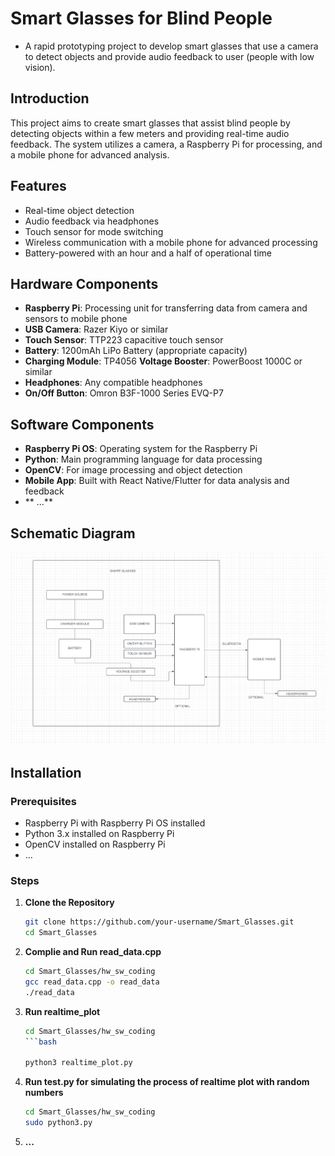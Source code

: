 # Smart Glasses for Blind People

- A rapid prototyping project to develop smart glasses that use a camera to detect objects and provide audio feedback to user (people with low vision).



## Introduction

This project aims to create smart glasses that assist blind people by detecting objects within a few meters and providing real-time audio feedback. The system utilizes a camera, a Raspberry Pi for processing, and a mobile phone for advanced analysis.

## Features

- Real-time object detection
- Audio feedback via headphones
- Touch sensor for mode switching
- Wireless communication with a mobile phone for advanced processing
- Battery-powered with an hour and a half of operational time

## Hardware Components

- **Raspberry Pi**: Processing unit for transferring data from camera and sensors to mobile phone
- **USB Camera**: Razer Kiyo or similar
- **Touch Sensor**: TTP223 capacitive touch sensor
- **Battery**: 1200mAh LiPo Battery (appropriate capacity)
- **Charging Module**: TP4056
  **Voltage Booster**: PowerBoost 1000C or similar
- **Headphones**: Any compatible headphones
- **On/Off Button**: Omron B3F-1000 Series EVQ-P7 

## Software Components

- **Raspberry Pi OS**: Operating system for the Raspberry Pi
- **Python**: Main programming language for data processing
- **OpenCV**: For image processing and object detection
- **Mobile App**: Built with React Native/Flutter for data analysis and feedback
- ** ...**

## Schematic Diagram

![Schematic Diagram](electronic_components_and_modules/SCHEMATIC_DIAGRAM.png)

## Installation

### Prerequisites

- Raspberry Pi with Raspberry Pi OS installed
- Python 3.x installed on Raspberry Pi
- OpenCV installed on Raspberry Pi
- ...


### Steps

1. **Clone the Repository**

   ```bash
   git clone https://github.com/your-username/Smart_Glasses.git
   cd Smart_Glasses


2. **Complie and Run read_data.cpp**

   ```bash
   cd Smart_Glasses/hw_sw_coding
   gcc read_data.cpp -o read_data
   ./read_data

3. **Run realtime_plot**

   ```bash
   cd Smart_Glasses/hw_sw_coding
   ```bash

   python3 realtime_plot.py


4. **Run test.py for simulating the process of realtime plot with random numbers**

   ```bash
   cd Smart_Glasses/hw_sw_coding
   sudo python3.py

5. **...**


